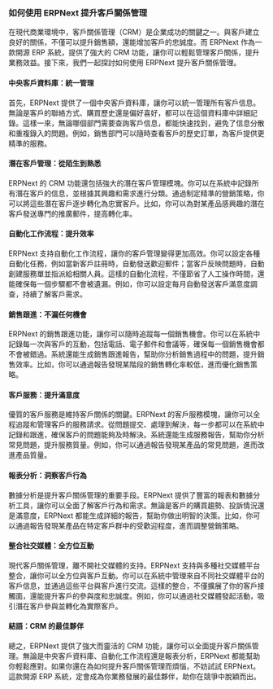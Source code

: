 ### 如何使用 ERPNext 提升客戶關係管理

在現代商業環境中，客戶關係管理（CRM）是企業成功的關鍵之一。與客戶建立良好的關係，不僅可以提升銷售額，還能增加客戶的忠誠度。而 ERPNext 作為一款開源 ERP 系統，提供了強大的 CRM 功能，讓你可以輕鬆管理客戶關係，提升業務效益。接下來，我們一起探討如何使用 ERPNext 提升客戶關係管理。

#### 中央客戶資料庫：統一管理

首先，ERPNext 提供了一個中央客戶資料庫，讓你可以統一管理所有客戶信息。無論是客戶的聯絡方式、購買歷史還是偏好喜好，都可以在這個資料庫中詳細記錄。這樣一來，無論哪個部門需要查詢客戶信息，都能快速找到，避免了信息分散和重複錄入的問題。例如，銷售部門可以隨時查看客戶的歷史訂單，為客戶提供更精準的服務。

#### 潛在客戶管理：從陌生到熟悉

ERPNext 的 CRM 功能還包括強大的潛在客戶管理模塊。你可以在系統中記錄所有潛在客戶的信息，並根據其興趣和需求進行分類。通過制定精準的營銷策略，你可以將這些潛在客戶逐步轉化為忠實客戶。比如，你可以為對某產品感興趣的潛在客戶發送專門的推廣郵件，提高轉化率。

#### 自動化工作流程：提升效率

ERPNext 支持自動化工作流程，讓你的客戶管理變得更加高效。你可以設定各種自動化任務，例如當新客戶註冊時，自動發送歡迎郵件；當客戶反映問題時，自動創建服務單並指派給相關人員。這樣的自動化流程，不僅節省了人工操作時間，還能確保每一個步驟都不會被遺漏。例如，你可以設定每月自動發送客戶滿意度調查，持續了解客戶需求。

#### 銷售跟進：不漏任何機會

ERPNext 的銷售跟進功能，讓你可以隨時追蹤每一個銷售機會。你可以在系統中記錄每一次與客戶的互動，包括電話、電子郵件和會議等，確保每一個銷售機會都不會被錯過。系統還能生成銷售跟進報告，幫助你分析銷售過程中的問題，提升銷售效率。比如，你可以通過報告發現某階段的銷售轉化率較低，進而優化銷售策略。

#### 客戶服務：提升滿意度

優質的客戶服務是維持客戶關係的關鍵。ERPNext 的客戶服務模塊，讓你可以全程追蹤和管理客戶的服務請求。從問題提交、處理到解決，每一步都可以在系統中記錄和跟進，確保客戶的問題能夠及時解決。系統還能生成服務報告，幫助你分析常見問題，提升服務質量。例如，你可以通過報告發現某產品的常見問題，進而改進產品質量。

#### 報表分析：洞察客戶行為

數據分析是提升客戶關係管理的重要手段。ERPNext 提供了豐富的報表和數據分析工具，讓你可以全面了解客戶行為和需求。無論是客戶的購買趨勢、投訴情況還是滿意度，ERPNext 都能生成詳細的報告，幫助你做出明智的決策。比如，你可以通過報告發現某產品在特定客戶群中的受歡迎程度，進而調整營銷策略。

#### 整合社交媒體：全方位互動

現代客戶關係管理，離不開社交媒體的支持。ERPNext 支持與多種社交媒體平台整合，讓你可以全方位與客戶互動。你可以在系統中管理來自不同社交媒體平台的客戶信息，並通過這些平台與客戶進行交流。這樣的整合，不僅擴展了你的客戶接觸面，還能提升客戶的參與度和忠誠度。例如，你可以通過社交媒體發起活動，吸引潛在客戶參與並轉化為實際客戶。

#### 結語：CRM 的最佳夥伴

總之，ERPNext 提供了強大而靈活的 CRM 功能，讓你可以全面提升客戶關係管理。無論是中央客戶資料庫、自動化工作流程還是報表分析，ERPNext 都能幫助你輕鬆應對。如果你還在為如何提升客戶關係管理而煩惱，不妨試試 ERPNext。這款開源 ERP 系統，定會成為你業務發展的最佳夥伴，助你在競爭中脫穎而出。
